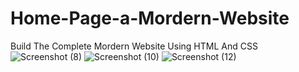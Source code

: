 # Home-Page-a-Mordern-Website
Build The Complete Mordern Website Using HTML And CSS
![Screenshot (8)](https://user-images.githubusercontent.com/123093364/226445095-ff81ca96-dfe4-4d6b-bcfd-42315f2a9031.png)
![Screenshot (10)](https://user-images.githubusercontent.com/123093364/226445606-c6569bdd-ae48-4285-aceb-6c4ac9611b7b.png)
![Screenshot (12)](https://user-images.githubusercontent.com/123093364/226446206-d5dd3433-3bb0-407e-848d-7d8a00048ca1.png)

